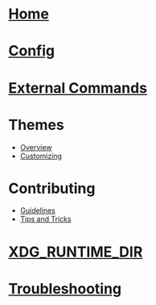 # [Home](Home)
# [Config](Config)
# [External Commands](External-Commands)
# Themes
* [Overview](Themes)
* [Customizing](Customizing-Themes)
# Contributing
* [Guidelines](https://github.com/leftwm/leftwm/blob/master/CONTRIBUTING.md)
* [Tips and Tricks](Contributing-to-Leftwm---Tips-and-Tricks)
# [XDG_RUNTIME_DIR](XDG_RUNTIME_DIR)
# [Troubleshooting](Troubleshooting)
